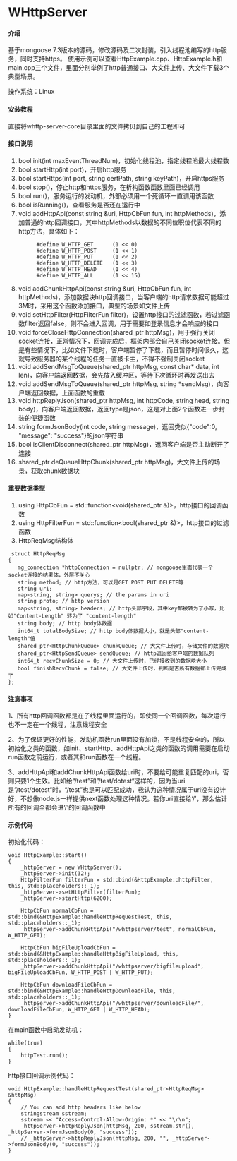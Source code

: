 # WHttpServer

#### 介绍
基于mongoose 7.3版本的源码，修改源码及二次封装，引入线程池编写的http服务，同时支持https。
使用示例可以查看HttpExample.cpp、HttpExample.h和main.cpp三个文件，里面分别举例了http普通接口、大文件上传、大文件下载3个典型场景。

操作系统：Linux

#### 安装教程

直接将whttp-server-core目录里面的文件拷贝到自己的工程即可

#### 接口说明

1. bool init(int maxEventThreadNum)，初始化线程池，指定线程池最大线程数
2. bool startHttp(int port)，开启http服务
3. bool startHttps(int port, string certPath, string keyPath)，开启https服务
4. bool stop()，停止http和https服务，在析构函数函数里面已经调用
5. bool run()，服务运行的发动机，外部必须用一个死循环一直调用该函数
6. bool isRunning()，查看服务是否还在运行中
7. void addHttpApi(const string &uri, HttpCbFun fun, int httpMethods)，添加普通的http回调接口，其中httpMethods以数据的不同位职位代表不同的http方法，具体如下：


```
         #define W_HTTP_GET      (1 << 0)
         #define W_HTTP_POST     (1 << 1)
         #define W_HTTP_PUT      (1 << 2)
         #define W_HTTP_DELETE   (1 << 3)
         #define W_HTTP_HEAD     (1 << 4)
         #define W_HTTP_ALL      (1 << 15)
```


8. void addChunkHttpApi(const string &uri, HttpCbFun fun, int httpMethods)，添加数据块http回调接口，当客户端的http请求数据可能超过3M时，采用这个函数添加接口，典型的场景如文件上传
9. void setHttpFilter(HttpFilterFun filter)，设置http接口的过滤函数，若过滤函数filter返回false，则不会进入回调，用于需要如登录信息才会响应的接口
10. void forceCloseHttpConnection(shared_ptr<HttpReqMsg> httpMsg)，用于强行关闭socket连接，正常情况下，回调完成后，框架内部会自己关闭socket连接。但是有些情况下，比如文件下载时，客户端暂停了下载，而且暂停时间很久，这就导致服务器的某个线程的任务一直被卡主，不得不强制关闭socket
11. void addSendMsgToQueue(shared_ptr<HttpReqMsg> httpMsg, const char* data, int len)，向客户端返回数据，会先放入缓冲区，等待下次循环时再发送出去
12. void addSendMsgToQueue(shared_ptr<HttpReqMsg> httpMsg, string *sendMsg)，向客户端返回数据，上面函数的重载
13. void httpReplyJson(shared_ptr<HttpReqMsg> httpMsg, int httpCode, string head, string body)，向客户端返回数据，返回type是json，这是对上面2个函数进一步封装的便捷函数
14. string formJsonBody(int code, string message)，返回类似{"code":0, "message": "success"}的json字符串
15. bool isClientDisconnect(shared_ptr<HttpReqMsg> httpMsg)，返回客户端是否主动断开了连接
16. shared_ptr<string> deQueueHttpChunk(shared_ptr<HttpReqMsg> httpMsg)，大文件上传的场景，获取chunk数据块


#### 重要数据类型

1. using HttpCbFun = std::function<void(shared_ptr<HttpReqMsg> &)>，http接口的回调函数
2. using HttpFilterFun = std::function<bool(shared_ptr<HttpReqMsg> &)>，http接口的过滤函数
3. HttpReqMsg结构体

```
 struct HttpReqMsg
{
   mg_connection *httpConnection = nullptr; // mongoose里面代表一个socket连接的结果体，外层不关心
   string method; // http方法，可以是GET POST PUT DELETE等
   string uri; 
   map<string, string> querys; // the params in uri
   string proto; // http version
   map<string, string> headers; // http头部字段，其中key都被转为了小写，比如"Content-Length" 转为了 "content-length"
   string body; // http body体数据
   int64_t totalBodySize; // http body体数据大小，就是头部"content-length"值
   shared_ptr<HttpChunkQueue> chunkQueue; // 大文件上传时，存储文件的数据块
   shared_ptr<HttpSendQueue> sendQueue; // http返回给客户端的数据队列
   int64_t recvChunkSize = 0; // 大文件上传时，已经接收到的数据块大小
   bool finishRecvChunk = false; // 大文件上传时，判断是否所有数据都上传完成了
};
```


#### 注意事项
1、所有http回调函数都是在子线程里面运行的，即使同一个回调函数，每次运行也不一定在一个线程，注意线程安全

2、为了保证更好的性能，发动机函数run里面没有加锁，不是线程安全的，所以初始化之类的函数，如init、startHttp、addHttpApi之类的函数的调用需要在启动run函数之前运行，或者其和run函数在一个线程。

3、addHttpApi和addChunkHttpApi函数给uri时，不要给可能重复匹配的uri，否则只要1个生效。比如给“/test”和”/test/dotest“这样的，因为当uri是”/test/dotest“时，“/test”也是可以匹配成功，我认为这种情况属于uri没有设计好，不想像node.js一样提供next函数处理这种情况。若你uri直接给‘/’，那么估计所有的回调全都会进‘/’的回调函数中

#### 示例代码

初始化代码：

```
void HttpExample::start()
{
    _httpServer = new WHttpServer();
    _httpServer->init(32);
    HttpFilterFun filterFun = std::bind(&HttpExample::httpFilter, this, std::placeholders::_1);
    _httpServer->setHttpFilter(filterFun);
    _httpServer->startHttp(6200);

    HttpCbFun normalCbFun = std::bind(&HttpExample::handleHttpRequestTest, this, std::placeholders::_1);
    _httpServer->addChunkHttpApi("/whttpserver/test", normalCbFun, W_HTTP_GET);

    HttpCbFun bigFileUploadCbFun = std::bind(&HttpExample::handleHttpBigFileUpload, this, std::placeholders::_1);
    _httpServer->addChunkHttpApi("/whttpserver/bigfileupload", bigFileUploadCbFun, W_HTTP_POST | W_HTTP_PUT);

    HttpCbFun downloadFileCbFun = std::bind(&HttpExample::handleHttpDownloadFile, this, std::placeholders::_1);
    _httpServer->addChunkHttpApi("/whttpserver/downloadFile/", downloadFileCbFun, W_HTTP_GET | W_HTTP_HEAD);
}
```




在main函数中启动发动机：


```
while(true)
{
    httpTest.run();
}
```



http接口回调示例代码：

```
void HttpExample::handleHttpRequestTest(shared_ptr<HttpReqMsg> &httpMsg)
{
    // You can add http headers like below
    stringstream sstream;
    sstream << "Access-Control-Allow-Origin: *" << "\r\n";
    _httpServer->httpReplyJson(httpMsg, 200, sstream.str(), _httpServer->formJsonBody(0, "success"));
    // _httpServer->httpReplyJson(httpMsg, 200, "", _httpServer->formJsonBody(0, "success"));
}
```


